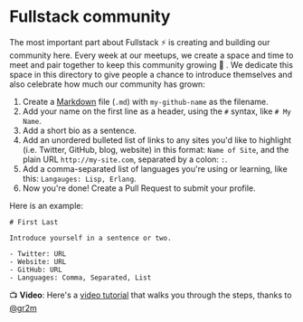 # Fullstack community

The most important part about Fullstack ⚡️ is creating and building our community here. Every week at our meetups, we create a space and time to meet and pair together to keep this community growing 🌱 . We dedicate this space in this directory to give people a chance to introduce themselves and also celebrate how much our community has grown:

1. Create a [Markdown](https://help.github.com/articles/about-writing-and-formatting-on-github/) file (`.md`) with `my-github-name` as the filename.
2. Add your name on the first line as a header, using the `#` syntax, like `# My Name`. 
3. Add a short bio as a sentence.
4. Add an unordered bulleted list of links to any sites you'd like to highlight (i.e. Twitter, GitHub, blog, website) in this format: `Name of Site`, and the plain URL `http://my-site.com`, separated by a colon: `:`.
5. Add a comma-separated list of languages you're using or learning, like this: `Langauges: Lisp, Erlang`.
6. Now you're done! Create a Pull Request to submit your profile.

Here is an example:

```
# First Last

Introduce yourself in a sentence or two.

- Twitter: URL
- Website: URL
- GitHub: URL
- Languages: Comma, Separated, List
```

📺 **Video**: Here's a [video tutorial](https://dl.dropboxusercontent.com/u/732913/fullstackla-community-screencast.mov) that walks you through the steps, thanks to [@gr2m](http://github.com/gr2m)
